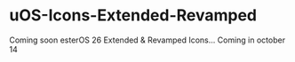 # uOS-Icons-Extended-Revamped
Coming soon esterOS 26 Extended &amp; Revamped Icons... Coming in october 14
